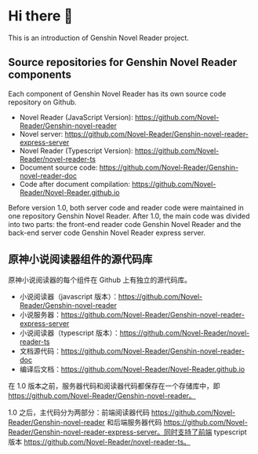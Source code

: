 # Hi there 👋

This is an introduction of Genshin Novel Reader project.

## Source repositories for Genshin Novel Reader components

Each component of Genshin Novel Reader has its own source code repository on Github.

- Novel Reader (JavaScript Version): https://github.com/Novel-Reader/Genshin-novel-reader
- Novel server: https://github.com/Novel-Reader/Genshin-novel-reader-express-server
- Novel Reader (Typescript Version): https://github.com/Novel-Reader/novel-reader-ts
- Document source code: https://github.com/Novel-Reader/Genshin-novel-reader-doc
- Code after document compilation: https://github.com/Novel-Reader/Novel-Reader.github.io

Before version 1.0, both server code and reader code were maintained in one repository Genshin Novel Reader. After 1.0, the main code was divided into two parts: the front-end reader code Genshin Novel Reader and the back-end server code Genshin Novel Reader express server.


## 原神小说阅读器组件的源代码库

原神小说阅读器的每个组件在 Github 上有独立的源代码库。

- 小说阅读器（javascript 版本）：https://github.com/Novel-Reader/Genshin-novel-reader
- 小说服务器：https://github.com/Novel-Reader/Genshin-novel-reader-express-server
- 小说阅读器（typescript 版本）：https://github.com/Novel-Reader/novel-reader-ts
- 文档源代码：https://github.com/Novel-Reader/Genshin-novel-reader-doc
- 编译后文档：https://github.com/Novel-Reader/Novel-Reader.github.io

在 1.0 版本之前，服务器代码和阅读器代码都保存在一个存储库中，即 https://github.com/Novel-Reader/Genshin-novel-reader。

1.0 之后，主代码分为两部分：前端阅读器代码 https://github.com/Novel-Reader/Genshin-novel-reader 和后端服务器代码 https://github.com/Novel-Reader/Genshin-novel-reader-express-server。同时支持了前端 typescript 版本 https://github.com/Novel-Reader/novel-reader-ts。

<!--

**Here are some ideas to get you started:**

🙋‍♀️ A short introduction - what is your organization all about?
🌈 Contribution guidelines - how can the community get involved?
👩‍💻 Useful resources - where can the community find your docs? Is there anything else the community should know?
🍿 Fun facts - what does your team eat for breakfast?
🧙 Remember, you can do mighty things with the power of [Markdown](https://docs.github.com/github/writing-on-github/getting-started-with-writing-and-formatting-on-github/basic-writing-and-formatting-syntax)
-->

